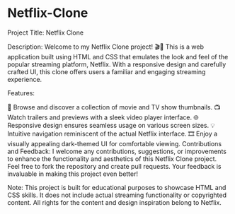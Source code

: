 # Netflix-Clone
Project Title: Netflix Clone

Description:
Welcome to my Netflix Clone project! 🎬🍿 This is a web application built using HTML and CSS that emulates the look and feel of the popular streaming platform, Netflix. With a responsive design and carefully crafted UI, this clone offers users a familiar and engaging streaming experience.

Features:

🎥 Browse and discover a collection of movie and TV show thumbnails.
📺 Watch trailers and previews with a sleek video player interface.
🌐 Responsive design ensures seamless usage on various screen sizes.
💡 Intuitive navigation reminiscent of the actual Netflix interface.
🎞️ Enjoy a visually appealing dark-themed UI for comfortable viewing.
Contributions and Feedback:
I welcome any contributions, suggestions, or improvements to enhance the functionality and aesthetics of this Netflix Clone project. Feel free to fork the repository and create pull requests. Your feedback is invaluable in making this project even better!

Note:
This project is built for educational purposes to showcase HTML and CSS skills. It does not include actual streaming functionality or copyrighted content. All rights for the content and design inspiration belong to Netflix.
